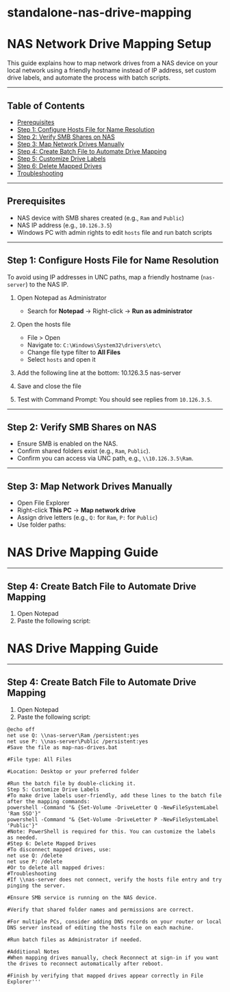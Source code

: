 # standalone-nas-drive-mapping
# NAS Network Drive Mapping Setup

This guide explains how to map network drives from a NAS device on your local network using a friendly hostname instead of IP address, set custom drive labels, and automate the process with batch scripts.

---

## Table of Contents

- [Prerequisites](#prerequisites)
- [Step 1: Configure Hosts File for Name Resolution](#step-1-configure-hosts-file-for-name-resolution)
- [Step 2: Verify SMB Shares on NAS](#step-2-verify-smb-shares-on-nas)
- [Step 3: Map Network Drives Manually](#step-3-map-network-drives-manually)
- [Step 4: Create Batch File to Automate Drive Mapping](#step-4-create-batch-file-to-automate-drive-mapping)
- [Step 5: Customize Drive Labels](#step-5-customize-drive-labels)
- [Step 6: Delete Mapped Drives](#step-6-delete-mapped-drives)
- [Troubleshooting](#troubleshooting)

---

## Prerequisites

- NAS device with SMB shares created (e.g., `Ram` and `Public`)
- NAS IP address (e.g., `10.126.3.5`)
- Windows PC with admin rights to edit `hosts` file and run batch scripts

---

## Step 1: Configure Hosts File for Name Resolution

To avoid using IP addresses in UNC paths, map a friendly hostname (`nas-server`) to the NAS IP.

1. Open Notepad as Administrator  
   - Search for **Notepad** → Right-click → **Run as administrator**

2. Open the hosts file  
   - File > Open  
   - Navigate to: `C:\Windows\System32\drivers\etc\`  
   - Change file type filter to **All Files**  
   - Select `hosts` and open it

3. Add the following line at the bottom:
10.126.3.5 nas-server
   
4. Save and close the file

5. Test with Command Prompt:
You should see replies from `10.126.3.5`.

---

## Step 2: Verify SMB Shares on NAS

- Ensure SMB is enabled on the NAS.
- Confirm shared folders exist (e.g., `Ram`, `Public`).
- Confirm you can access via UNC path, e.g., `\\10.126.3.5\Ram`.

---

## Step 3: Map Network Drives Manually

- Open File Explorer
- Right-click **This PC** → **Map network drive**
- Assign drive letters (e.g., `Q:` for `Ram`, `P:` for `Public`)
- Use folder paths:

# NAS Drive Mapping Guide

---

## Step 4: Create Batch File to Automate Drive Mapping

1. Open Notepad  
2. Paste the following script:
# NAS Drive Mapping Guide

---

## Step 4: Create Batch File to Automate Drive Mapping

1. Open Notepad  
2. Paste the following script:

```batch
@echo off
net use Q: \\nas-server\Ram /persistent:yes
net use P: \\nas-server\Public /persistent:yes
#Save the file as map-nas-drives.bat

#File type: All Files

#Location: Desktop or your preferred folder

#Run the batch file by double-clicking it.
Step 5: Customize Drive Labels
#To make drive labels user-friendly, add these lines to the batch file after the mapping commands:
powershell -Command "& {Set-Volume -DriveLetter Q -NewFileSystemLabel 'Ram SSO'}"
powershell -Command "& {Set-Volume -DriveLetter P -NewFileSystemLabel 'Public'}"
#Note: PowerShell is required for this. You can customize the labels as needed.
#Step 6: Delete Mapped Drives
#To disconnect mapped drives, use:
net use Q: /delete
net use P: /delete
#Or to delete all mapped drives:
#Troubleshooting
#If \\nas-server does not connect, verify the hosts file entry and try pinging the server.

#Ensure SMB service is running on the NAS device.

#Verify that shared folder names and permissions are correct.

#For multiple PCs, consider adding DNS records on your router or local DNS server instead of editing the hosts file on each machine.

#Run batch files as Administrator if needed.

#Additional Notes
#When mapping drives manually, check Reconnect at sign-in if you want the drives to reconnect automatically after reboot.

#Finish by verifying that mapped drives appear correctly in File Explorer'''
